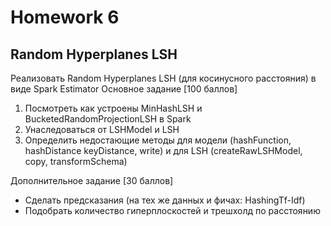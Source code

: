 # Homework 6

## Random Hyperplanes LSH

Реализовать Random Hyperplanes LSH (для косинусного расстояния) в виде Spark Estimator
Основное задание [100 баллов]

1. Посмотреть как устроены MinHashLSH и BucketedRandomProjectionLSH в Spark
2. Унаследоваться от LSHModel и LSH
3. Определить недостающие методы для модели (hashFunction, hashDistance keyDistance, write) и для LSH (createRawLSHModel, copy, transformSchema)

Дополнительное задание [30 баллов]
* Сделать предсказания (на тех же данных и фичах: HashingTf-Idf)
* Подобрать количество гиперплоскостей и трешхолд по расстоянию